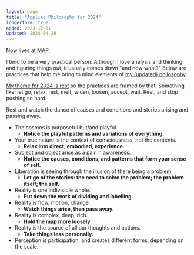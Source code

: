 ```yaml
---
layout: page
title: "Applied Philosophy for 2024"
longerform: true
added: 2023-12-31
updated: 2024-04-28
---
```


Now lives at [MAP](/thinking/map/).

I tend to be a very practical person. Although I love analysis and thinking and figuring things out, it usually comes down "and now what?" Below are practices that help me bring to mind elements of [my (updated) philosophy](/thinking/my-philosophy-another-spiral/).

[My theme for 2024 is rest](/thinking/themes-for-2024/) so the practices are framed by that. Something like: let go, relax, rest, melt, widen, loosen, accept, wait. Rest, and stop pushing so hard.

<div class="boxout">Rest and watch the dance of causes and conditions and stories arising and passing away.</div>

- The cosmos is purposeful but/and playful.
	- **Notice the playful patterns and variations of everything.**
- Your true nature is the context of consciousness, not the contents.
	- **Relax into direct, embodied, experience.**
- Subject and object arise as a pair in awareness.
	- **Notice the causes, conditions, and patterns that form your sense of self.**
- Liberation is seeing through the illusion of there being a problem.
	- **Let go of the stories: the need to solve the problem; the problem itself; the self.**
- Reality is one indivisible whole.
	- **Put down the work of dividing and labelling.**
- Reality is flow, motion, change.
	- **Watch things arise, then pass away.**
- Reality is complex, deep, rich.
	- **Hold the map more loosely.**
- Reality is the source of all our thoughts and actions.
	- **Take things less personally.**
- Perception is participation, and creates different forms, depending on the scale.
